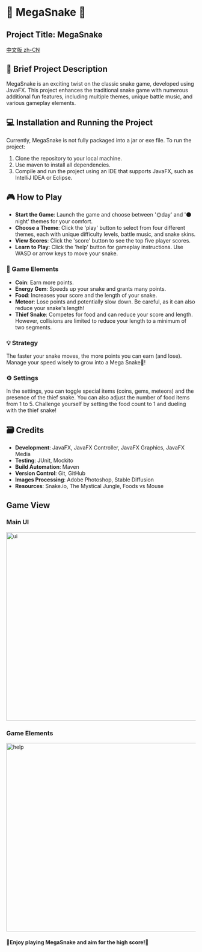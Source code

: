 # 🐍 MegaSnake 🐍

## Project Title: MegaSnake

[中文版 zh-CN](README.zh-CN.md)


## 🌟 Brief Project Description
MegaSnake is an exciting twist on the classic snake game, developed using JavaFX. This project enhances the traditional snake game with numerous additional fun features, including multiple themes, unique battle music, and various gameplay elements.

## 💻 Installation and Running the Project
Currently, MegaSnake is not fully packaged into a jar or exe file. To run the project:
1. Clone the repository to your local machine.
2. Use maven to install all dependencies.
3. Compile and run the project using an IDE that supports JavaFX, such as IntelliJ IDEA or Eclipse.

## 🎮 How to Play
- **Start the Game**: Launch the game and choose between '🌞day' and '🌑night' themes for your comfort.
- **Choose a Theme**: Click the 'play' button to select from four different themes, each with unique difficulty levels, battle music, and snake skins.
- **View Scores**: Click the 'score' button to see the top five player scores.
- **Learn to Play**: Click the 'help' button for gameplay instructions. Use WASD or arrow keys to move your snake.

### 💎 Game Elements
- **Coin**: Earn more points.
- **Energy Gem**: Speeds up your snake and grants many points.
- **Food**: Increases your score and the length of your snake.
- **Meteor**: Lose points and potentially slow down. Be careful, as it can also reduce your snake's length!
- **Thief Snake**: Competes for food and can reduce your score and length. However, collisions are limited to reduce your length to a minimum of two segments.

### 💡 Strategy
The faster your snake moves, the more points you can earn (and lose). 
Manage your speed wisely to grow into a Mega Snake🐍!

### ⚙️ Settings
In the settings, you can toggle special items (coins, gems, meteors) and the presence of the thief snake. You can also adjust the number of food items from 1 to 5. Challenge yourself by setting the food count to 1 and dueling with the thief snake!

## 🗃️ Credits
- **Development**: JavaFX, JavaFX Controller, JavaFX Graphics, JavaFX Media
- **Testing**: JUnit, Mockito
- **Build Automation**: Maven
- **Version Control**: Git, GitHub
- **Images Processing**: Adobe Photoshop, Stable Diffusion
- **Resources**: Snake.io, The Mystical Jungle, Foods vs Mouse

## Game View
### Main UI
<img src="https://telegraph-image-125.pages.dev/file/cdd2340ff21bea5f757f3.png" width = "705" height = "500" alt="ui" align=center />

### Game Elements
<img src="https://telegraph-image-125.pages.dev/file/2cbb91dad53d62bb2ce17.png" width = "705" height = "500" alt="help" align=center />



#### 🎉Enjoy playing MegaSnake and aim for the high score!🎉
